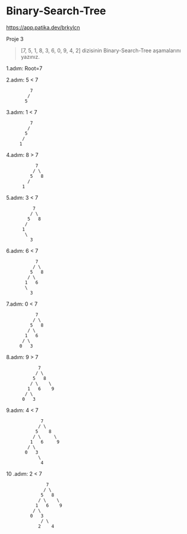 # Binary-Search-Tree

https://app.patika.dev/brkylcn

Proje 3
> [7, 5, 1, 8, 3, 6, 0, 9, 4, 2] dizisinin Binary-Search-Tree aşamalarını yazınız.


1.adım: Root=7

2.adım: 5 < 7                

             7 
            /
           5
    
3.adım:  1 < 7

             7
            / 
           5
          /
         1
         
4.adım: 8 > 7

               7
              / \
             5   8
            /
          1
          
5.adım: 3 < 7 

              7
             / \
            5   8
           /
          1
           \
             3
            
6.adım: 6 < 7

               7
              / \
             5   8
            / \
           1   6
           \
             3
            
7.adım: 0 < 7

               7
              / \
             5   8
            / \
           1   6
          / \
         0   3
        
8.adım: 9 > 7 

                7
               / \
              5   8
             / \    \
            1   6    9
           / \
          0   3
         
9.adım: 4 < 7
         
                 7
                / \
               5    8
              / \     \
             1   6     9
            / \
           0   3
                \
                 4
                
10 .adım: 2 < 7

                   7
                  / \
                 5   8
                / \    \
               1   6    9
              / \
             0   3
                 / \
                2    4
                
